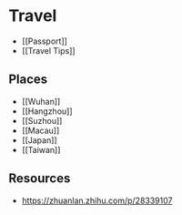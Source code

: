 # Travel

- [[Passport]]
- [[Travel Tips]]

## Places

- [[Wuhan]]
- [[Hangzhou]]
- [[Suzhou]]
- [[Macau]]
- [[Japan]]
- [[Taiwan]]

## Resources

- https://zhuanlan.zhihu.com/p/28339107
